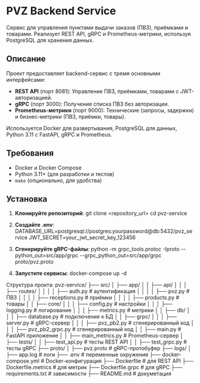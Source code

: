 # PVZ Backend Service

Сервис для управления пунктами выдачи заказов (ПВЗ), приёмками и товарами. Реализует REST API, gRPC и Prometheus-метрики, используя PostgreSQL для хранения данных.

## Описание

Проект предоставляет backend-сервис с тремя основными интерфейсами:
- **REST API** (порт 8081): Управление ПВЗ, приёмками, товарами с JWT-авторизацией.
- **gRPC** (порт 3000): Получение списка ПВЗ без авторизации.
- **Prometheus-метрики** (порт 9000): Технические (запросы, задержки) и бизнес-метрики (ПВЗ, приёмки, товары).

Используется Docker для развертывания, PostgreSQL для данных, Python 3.11 с FastAPI, gRPC и Prometheus.

## Требования

- Docker и Docker Compose
- Python 3.11+ (для разработки и тестов)
- `make` (опционально, для удобства)

## Установка

1. **Клонируйте репозиторий**:
   git clone <repository_url>
   cd pvz-service

2. **Создайте .env**:
    DATABASE_URL=postgresql://postgres:yourpassword@db:5432/pvz_service
    JWT_SECRET=your_jwt_secret_key_123456
3. **Сгенерируйте gRPC-файлы**:
    python -m grpc_tools.protoc -Iproto --python_out=src/app/grpc --grpc_python_out=src/app/grpc proto/pvz.proto
4. **Запустите сервисы**:
    docker-compose up -d

Структура прокта:
pvz-service/
├── src/
│   ├── app/
│   │   ├── api/
│   │   │   ├── routes/
│   │   │   │   ├── auth.py       # аутентификация
│   │   │   │   ├── pvz.py        # ПВЗ
│   │   │   │   ├── receptions.py # приёмки
│   │   │   │   ├── products.py   # товары
│   │   ├── core/
│   │   │   ├── config.py         # настройки
│   │   │   ├── logging.py        # логирование
│   │   │   ├── metrics.py        # метрики
│   │   ├── db/
│   │   │   ├── database.py       # подключение к БД
│   │   ├── grpc/
│   │   │   ├── server.py         # gRPC-сервер
│   │   │   ├── pvz_pb2.py        # сгенерированный код
│   │   │   ├── pvz_pb2_grpc.py   # сгенерированный код
│   │   ├── main.py               # FastAPI приложение
│   │   ├── main_metrics.py       # Prometheus-сервер
│   ├── tests/
│   │   ├── test_api.py           # тесты REST API
│   │   ├── test_grpc.py          # тесты gRPC
├── proto/
│   ├── pvz.proto                 # gRPC-протобуфер
├── logs/
│   ├── app.log                   # логи
├── .env                          # переменные окружения
├── docker-compose.yml            # Docker-конфигурация
├── Dockerfile                    # для REST API
├── Dockerfile.metrics            # для метрик
├── Dockerfile.grpc               # для gRPC
├── requirements.txt              # зависимости
├── README.md                     # докуметация